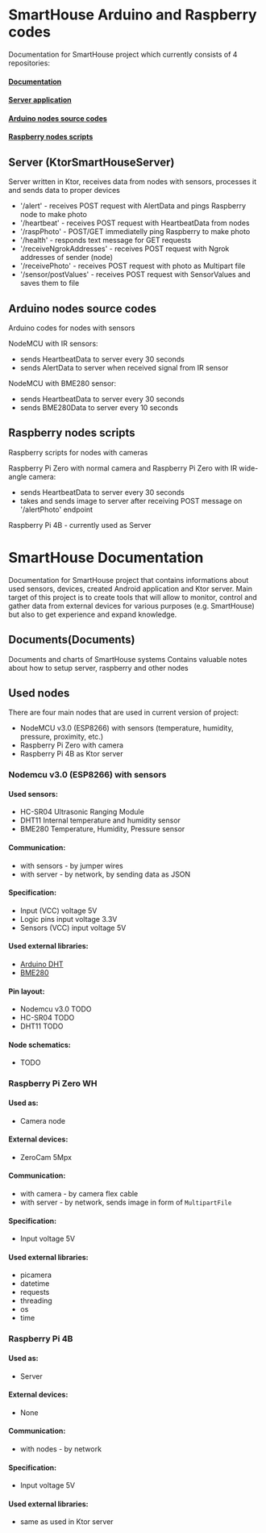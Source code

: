 # SmartHouse Arduino and Raspberry codes

Documentation for SmartHouse project which currently consists of 4 repositories:
#### [Documentation](https://github.com/black-fluffy-cat/SmartHouse_Documentation)
#### [Server application](https://github.com/black-fluffy-cat/SmartHouseServer)
#### [Arduino nodes source codes](https://github.com/black-fluffy-cat/SmartHouse_ArduinoCodes)
#### [Raspberry nodes scripts](https://github.com/black-fluffy-cat/SmartHouse_Raspberry)

## Server (KtorSmartHouseServer)

Server written in Ktor, receives data from nodes with sensors, processes it and sends data to proper devices
- '/alert' - receives POST request with AlertData and pings Raspberry node to make photo
- '/heartbeat' - receives POST request with HeartbeatData from nodes
- '/raspPhoto' - POST/GET immediatelly ping Raspberry to make photo
- '/health' - responds text message for GET requests
- '/receiveNgrokAddresses' - receives POST request with Ngrok addresses of sender (node)
- '/receivePhoto' - receives POST request with photo as Multipart file
- '/sensor/postValues' - receives POST request with SensorValues and saves them to file

## Arduino nodes source codes

Arduino codes for nodes with sensors

NodeMCU with IR sensors:
- sends HeartbeatData to server every 30 seconds
- sends AlertData to server when received signal from IR sensor

NodeMCU with BME280 sensor:
- sends HeartbeatData to server every 30 seconds
- sends BME280Data to server every 10 seconds

## Raspberry nodes scripts

Raspberry scripts for nodes with cameras

Raspberry Pi Zero with normal camera and Raspberry Pi Zero with IR wide-angle camera:
- sends HeartbeatData to server every 30 seconds
- takes and sends image to server after receiving POST message on '/alertPhoto' endpoint

Raspberry Pi 4B - currently used as Server


# SmartHouse Documentation
Documentation for SmartHouse project that contains informations about used sensors, devices, created Android application and Ktor server. Main target of this project is to create tools that will allow to monitor, control and gather data from external devices for various purposes (e.g. SmartHouse) but also to get experience and expand knowledge.

## Documents(Documents)
Documents and charts of SmartHouse systems
Contains valuable notes about how to setup server, raspberry and other nodes

## Used nodes
There are four main nodes that are used in current version of project:

- NodeMCU v3.0 (ESP8266) with sensors (temperature, humidity, pressure, proximity, etc.)
- Raspberry Pi Zero with camera
- Raspberry Pi 4B as Ktor server

### Nodemcu v3.0 (ESP8266) with sensors
#### Used sensors:
- HC-SR04 Ultrasonic Ranging Module
- DHT11 Internal temperature and humidity sensor
- BME280 Temperature, Humidity, Pressure sensor
#### Communication:
- with sensors - by jumper wires
- with server - by network, by sending data as JSON
#### Specification:
- Input (VCC) voltage 5V
- Logic pins input voltage 3.3V
- Sensors (VCC) input voltage 5V
#### Used external libraries:
- [Arduino DHT](https://github.com/markruys/arduino-DHT)
- [BME280](https://github.com/adafruit/Adafruit_BMP280_Library)
#### Pin layout:
- Nodemcu v3.0 TODO
- HC-SR04 TODO
- DHT11 TODO
#### Node schematics:
- TODO

### Raspberry Pi Zero WH
#### Used as:
- Camera node
#### External devices:
- ZeroCam 5Mpx
#### Communication:
- with camera - by camera flex cable
- with server - by network, sends image in form of `MultipartFile`
#### Specification:
- Input voltage 5V
#### Used external libraries:
- picamera
- datetime
- requests
- threading
- os
- time

### Raspberry Pi 4B
#### Used as:
- Server
#### External devices:
- None
#### Communication:
- with nodes - by network
#### Specification:
- Input voltage 5V
#### Used external libraries:
- same as used in Ktor server
